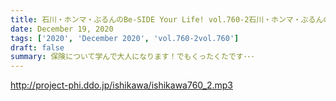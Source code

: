 ```yaml
---
title: 石川・ホンマ・ぶるんのBe-SIDE Your Life! vol.760-2石川・ホンマ・ぶるんのBe-SIDE Your Life! vol.760-2
date: December 19, 2020
tags: ['2020', 'December 2020', 'vol.760-2vol.760']
draft: false
summary: 保険について学んで大人になります！でもくったくたです･･･
---
```


http://project-phi.ddo.jp/ishikawa/ishikawa760_2.mp3